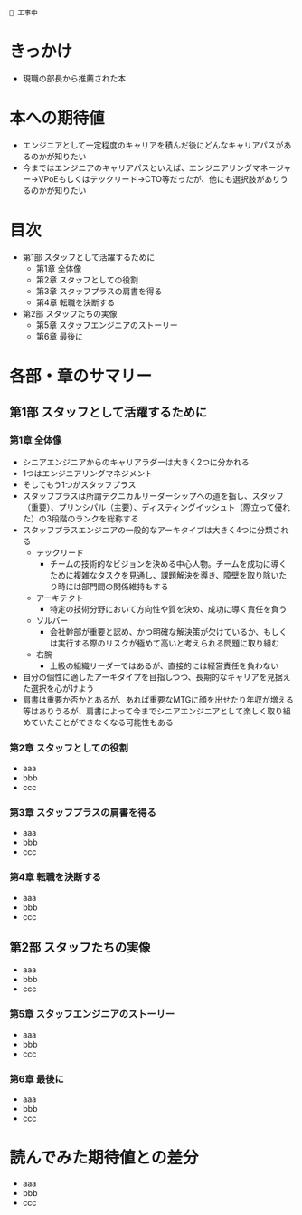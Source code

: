 ```
🚧 工事中
```

# きっかけ
- 現職の部長から推薦された本

# 本への期待値
- エンジニアとして一定程度のキャリアを積んだ後にどんなキャリアパスがあるのかが知りたい
- 今まではエンジニアのキャリアパスといえば、エンジニアリングマネージャー→VPoEもしくはテックリード→CTO等だったが、他にも選択肢がありうるのかが知りたい

# 目次
- 第1部 スタッフとして活躍するために
  - 第1章 全体像
  - 第2章 スタッフとしての役割
  - 第3章 スタッフプラスの肩書を得る
  - 第4章 転職を決断する
- 第2部 スタッフたちの実像
  - 第5章 スタッフエンジニアのストーリー
  - 第6章 最後に

# 各部・章のサマリー

## 第1部 スタッフとして活躍するために
### 第1章 全体像
- シニアエンジニアからのキャリアラダーは大きく2つに分かれる
- 1つはエンジニアリングマネジメント
- そしてもう1つがスタッフプラス
- スタッフプラスは所謂テクニカルリーダーシップへの道を指し、スタッフ（重要）、プリンシパル（主要）、ディスティングイッシュト（際立って優れた）の3段階のランクを総称する
- スタッフプラスエンジニアの一般的なアーキタイプは大きく4つに分類される
  - テックリード
    - チームの技術的なビジョンを決める中心人物。チームを成功に導くために複雑なタスクを見通し、課題解決を導き、障壁を取り除いたり時には部門間の関係維持もする
  - アーキテクト
    - 特定の技術分野において方向性や質を決め、成功に導く責任を負う
  - ソルバー
    - 会社幹部が重要と認め、かつ明確な解決策が欠けているか、もしくは実行する際のリスクが極めて高いと考えられる問題に取り組む
  - 右腕
    - 上級の組織リーダーではあるが、直接的には経営責任を負わない
- 自分の個性に適したアーキタイプを目指しつつ、長期的なキャリアを見据えた選択を心がけよう
- 肩書は重要か否かとあるが、あれば重要なMTGに顔を出せたり年収が増える等はありうるが、肩書によって今までシニアエンジニアとして楽しく取り組めていたことができなくなる可能性もある

### 第2章 スタッフとしての役割
- aaa
- bbb
- ccc

### 第3章 スタッフプラスの肩書を得る
- aaa
- bbb
- ccc

### 第4章 転職を決断する
- aaa
- bbb
- ccc

## 第2部 スタッフたちの実像
- aaa
- bbb
- ccc

### 第5章 スタッフエンジニアのストーリー
- aaa
- bbb
- ccc

### 第6章 最後に
- aaa
- bbb
- ccc

# 読んでみた期待値との差分
- aaa
- bbb
- ccc
